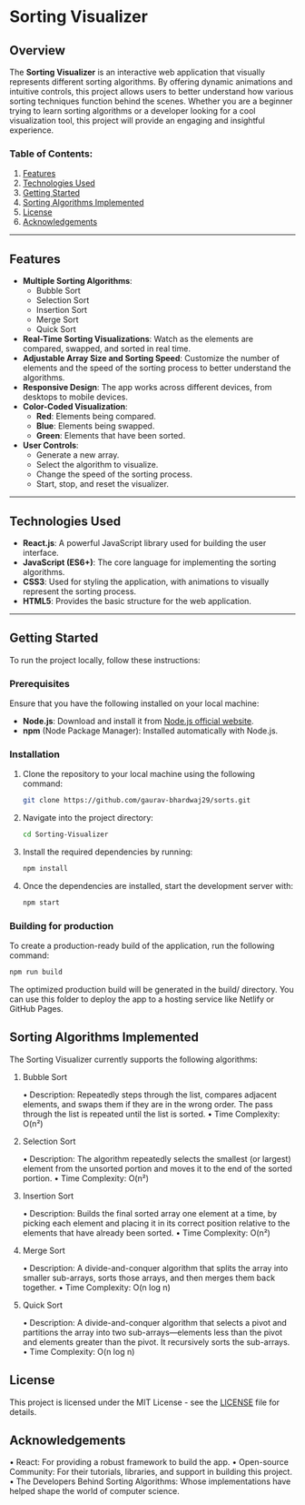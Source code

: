 # Sorting Visualizer

## Overview

The **Sorting Visualizer** is an interactive web application that visually represents different sorting algorithms. By offering dynamic animations and intuitive controls, this project allows users to better understand how various sorting techniques function behind the scenes. Whether you are a beginner trying to learn sorting algorithms or a developer looking for a cool visualization tool, this project will provide an engaging and insightful experience.


### Table of Contents:
1. [Features](#features)
2. [Technologies Used](#technologies-used)
3. [Getting Started](#getting-started)
4. [Sorting Algorithms Implemented](#sorting-algorithms-implemented)
5. [License](#license)
6. [Acknowledgements](#acknowledgements)

---

## Features

- **Multiple Sorting Algorithms**:
  - Bubble Sort
  - Selection Sort
  - Insertion Sort
  - Merge Sort
  - Quick Sort
- **Real-Time Sorting Visualizations**: Watch as the elements are compared, swapped, and sorted in real time.
- **Adjustable Array Size and Sorting Speed**: Customize the number of elements and the speed of the sorting process to better understand the algorithms.
- **Responsive Design**: The app works across different devices, from desktops to mobile devices.
- **Color-Coded Visualization**:
  - **Red**: Elements being compared.
  - **Blue**: Elements being swapped.
  - **Green**: Elements that have been sorted.
- **User Controls**: 
  - Generate a new array.
  - Select the algorithm to visualize.
  - Change the speed of the sorting process.
  - Start, stop, and reset the visualizer.

---

## Technologies Used

- **React.js**: A powerful JavaScript library used for building the user interface.
- **JavaScript (ES6+)**: The core language for implementing the sorting algorithms.
- **CSS3**: Used for styling the application, with animations to visually represent the sorting process.
- **HTML5**: Provides the basic structure for the web application.

---

## Getting Started

To run the project locally, follow these instructions:

### Prerequisites

Ensure that you have the following installed on your local machine:

- **Node.js**: Download and install it from [Node.js official website](https://nodejs.org/).
- **npm** (Node Package Manager): Installed automatically with Node.js.

### Installation

1. Clone the repository to your local machine using the following command:

   ```bash
   git clone https://github.com/gaurav-bhardwaj29/sorts.git
2. Navigate into the project directory:
   
   ```bash
   cd Sorting-Visualizer
3. Install the required dependencies by running:
   
   ```bash
   npm install
4. Once the dependencies are installed, start the development server with:
   ```bash
   npm start
   
### Building for production

To create a production-ready build of the application, run the following command:

```bash
npm run build 
```
The optimized production build will be generated in the build/ directory. You can use this folder to deploy the app to a hosting service like Netlify or GitHub Pages.

## Sorting Algorithms Implemented

The Sorting Visualizer currently supports the following algorithms:

1. Bubble Sort

	•	Description: Repeatedly steps through the list, compares adjacent elements, and swaps them if they are in the wrong order. The pass through the list is repeated until the list is sorted.
	•	Time Complexity: O(n²)

2. Selection Sort

	•	Description: The algorithm repeatedly selects the smallest (or largest) element from the unsorted portion and moves it to the end of the sorted portion.
	•	Time Complexity: O(n²)

3. Insertion Sort

	•	Description: Builds the final sorted array one element at a time, by picking each element and placing it in its correct position relative to the elements that have already been sorted.
	•	Time Complexity: O(n²)

4. Merge Sort

	•	Description: A divide-and-conquer algorithm that splits the array into smaller sub-arrays, sorts those arrays, and then merges them back together.
	•	Time Complexity: O(n log n)

5. Quick Sort

	•	Description: A divide-and-conquer algorithm that selects a pivot and partitions the array into two sub-arrays—elements less than the pivot and elements greater than the pivot. It recursively sorts the sub-arrays.
	•	Time Complexity: O(n log n)
## License

This project is licensed under the MIT License - see the [LICENSE](https://github.com/gaurav-bhardwaj29/sorts/blob/main/LICENSE) file for details.

## Acknowledgements

  •	React: For providing a robust framework to build the app.
	•	Open-source Community: For their tutorials, libraries, and support in building this project.
	•	The Developers Behind Sorting Algorithms: Whose implementations have helped shape the world of computer science.
